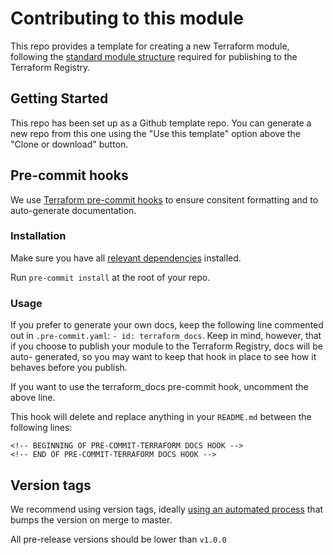 # Contributing to this module


This repo provides a template for creating a new Terraform module, following
the [standard module structure](https://www.terraform.io/docs/modules/index.html#standard-module-structure) required for publishing to the Terraform
Registry.

## Getting Started

<!-- After creating your copy of the repo, you should replace this section with any 
information specific to development on your module. :)
 -->

This repo has been set up as a Github template repo. You can generate a new
repo from this one using the "Use this template" option above the "Clone or 
download" button.


## Pre-commit hooks

We use [Terraform pre-commit hooks](https://github.com/antonbabenko/pre-commit-terraform)
to ensure consitent formatting and to auto-generate documentation.

### Installation
Make sure you have all [relevant dependencies](https://github.com/antonbabenko/pre-commit-terraform/blob/master/README.md#1-install-dependencies) installed.

Run `pre-commit install` at the root of your repo.

### Usage

If you prefer to generate your own docs, keep the following line commented out
in `.pre-commit.yaml`:  `- id: terraform_docs`. Keep in mind, however, that if
you choose to publish your module to the Terraform Registry, docs will be auto-
generated, so you may want to keep that hook in place to see how it behaves 
before you publish.

If you want to use the terraform_docs pre-commit hook, uncomment the above line.

This hook will delete and replace anything in your `README.md` between the 
following lines:

```
<!-- BEGINNING OF PRE-COMMIT-TERRAFORM DOCS HOOK -->
<!-- END OF PRE-COMMIT-TERRAFORM DOCS HOOK -->
```

## Version tags

We recommend using version tags, ideally [using an automated process](https://github.com/marketplace/actions/github-tag-bump#bumping) that bumps the
version on merge to master.

All pre-release versions should be lower than `v1.0.0`
